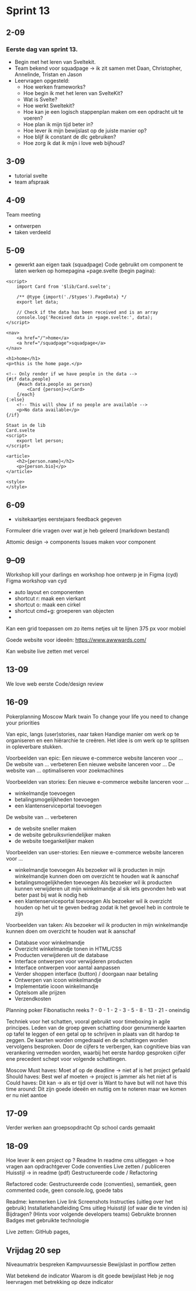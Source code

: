 # Sprint 13 
## 2-09 
### Eerste dag van sprint 13. 
- Begin met het leren van Sveltekit.
- Team bekend voor squadpage -> ik zit samen met Daan, Christopher, Annelinde, Tristan en Jason
- Leervragen opgesteld:
    - Hoe werken frameworks? 
    - Hoe begin ik met het leren van SvelteKit?
    - Wat is Svelte? 
    - Hoe werkt Sweltekit?
    - Hoe kan je een logisch stappenplan maken om een opdracht uit te voeren? 
    - Hoe plan ik mijn tijd beter in? 
    - Hoe lever ik mijn bewijslast op de juiste manier op? 
    - Hoe blijf ik constant de dlc gebruiken? 
    - Hoe zorg ik dat ik mijn i love web bijhoud?

## 3-09
- tutorial svelte 
- team afspraak 

## 4-09 
Team meeting 
- ontwerpen 
- taken verdeeld 

## 5-09
- gewerkt aan eigen taak (squadpage) 
Code gebruikt om component te laten werken op homepagina 
+page.svelte (begin pagina):

```
<script>
    import Card from '$lib/Card.svelte';

    /** @type {import('./$types').PageData} */
    export let data;

    // Check if the data has been received and is an array
    console.log('Received data in +page.svelte:', data);
</script>

<nav>
    <a href="/">home</a>
    <a href="/squadpage">squadpage</a>
</nav>

<h1>home</h1>
<p>this is the home page.</p>

<!-- Only render if we have people in the data -->
{#if data.people}
    {#each data.people as person}
        <Card {person}></Card>
    {/each}
{:else}
    <!-- This will show if no people are available -->
    <p>No data available</p>
{/if}

Staat in de lib 
Card.svelte 
<script>
    export let person;
</script>

<article>
    <h2>{person.name}</h2>
    <p>{person.bio}</p>
</article>

<style>
</style>
```


## 6-09
- visitekaartjes eerstejaars feedback gegeven 

Formuleer drie vragen over wat je heb geleerd (markdown bestand) 

Attomic design -> components 
Issues maken voor component 


## 9–09 
Workshop kill your darlings en workshop hoe ontwerp je in Figma (cyd) 
Figma workshop van cyd 
- auto layout en componenten 
- shortcut r: maak een vierkant 
- shortcut o: maak een cirkel 
- shortcut cmd+g: groeperen van objecten 
- 

Kan een grid toepassen om zo items netjes uit te lijnen 
375 px voor mobiel 

Goede website voor ideeën: https://www.awwwards.com/

Kan website live zetten met
vercel



## 13-09 
We love web eerste 
Code/design review 

## 16-09 
Pokerplanning 
Moscow 
Mark twain 
To change your life you need to change your priorities 

Van epic, langs (user)stories, naar taken 
Handige manier om werk op te organiseren en een hiërarchie te creëren. Het idee is om werk op te splitsen in opleverbare stukken. 

Voorbeelden van epic:
Een nieuwe e-commerce website lanceren voor …
De website van … verbeteren 
Een nieuwe website lanceren voor … 
De website van … optimaliseren voor zoekmachines 

Voorbeelden van stories:
Een nieuwe e-commerce website lanceren voor …
- winkelmandje toevoegen 
- betalingsmogelijkheden toevoegen 
- een klantenserviceportal toevoegen 

De website van … verbeteren 
- de website sneller maken 
- de website gebruiksvriendelijker maken 
- de website toegankelijker maken 

Voorbeelden van user-stories:
Een nieuwe e-commerce website lanceren voor …
- winkelmandje toevoegen 
Als bezoeker wil ik producten in mijn winkelmandje kunnen doen om overzicht te houden wat ik aanschaf 
- betalingsmogelijkheden toevoegen 
Als bezoeker wil ik producten kunnen verwijderen uit mijn winkelmandje al sik iets gevonden heb wat beter past bij wat ik nodig heb
- een klantenserviceportal toevoegen 
Als bezoeker wil ik overzicht houden op het uit te geven bedrag zodat ik het gevoel heb in controle te zijn 

Voorbeelden van taken:
Als bezoeker wil ik producten in mijn winkelmandje kunnen doen om overzicht te houden wat ik aanschaf 
- Database voor winkelmandje 
- Overzicht winkelmandje tonen in HTML/CSS
- Producten verwijderen uit de database 
- Interface ontwerpen voor verwijderen producten 
- Interface ontwerpen voor aantal aanpassen 
- Verder shoppen interface (button) / doorgaan naar betaling 
- Ontwerpen van icoon winkelmandje 
- Implementatie icoon winkelmandje 
- Optelsom alle prijzen 
- Verzendkosten 

Planning poker
Fibonatischn reeks 
? - 0 - 1 - 2 - 3 - 5 - 8 - 13 - 21 - oneindig 

Techniek voor het schatten, vooral gebruikt voor timeboxing in agile principes. 
Leden van de groep geven schatting door genummerde kaarten op tafel te leggen of een getal op te schrijven in plaats van dit hardop te zeggen. De kaarten worden omgedraaid en de schattingen worden vervolgens besproken. Door de cijfers te verbergen, kan cognitieve bias van verankering vermeden worden, waarbij het eerste hardop gesproken cijfer ene precedent schept voor volgende schattingen. 

Moscow 
Must haves: 
Moet af op de deadline -> niet af is het project gefaald 
Should haves: 
Best wel af moeten -> project is jammer als het niet af is 
Could haves: 
Dit kan -> als er tijd over is 
Want to have but will not have this time around: 
Dit zijn goede ideeën en nuttig om te noteren maar we komen er nu niet aantoe 



## 17-09 
Verder werken aan groepsopdracht 
Op school cards gemaakt 

## 18-09 
Hoe lever ik een project op ?
Readme 
In readme cms uitleggen -> hoe vragen aan opdrachtgever 
Code conventies 
Live zetten / publiceren 
Huisstijl -> in readme (pdf) 
Gestructureerde code / 
Refactoring 

Refactored code: 
Gestructureerde code (conventies), semantiek, geen commented code, geen console.log, goede tabs

Readme:
kenmerken
Live link 
Screenshots 
Instructies (uitleg over het gebruik) 
Installatiehandleiding 
Cms uitleg
Huisstijl (of waar die te vinden is) 
Bijdragen? (Hints voor volgende developers teams) 
Gebruikte bronnen 
Badges met gebruikte technologie 

Live zetten:
GitHub pages, 


## Vrijdag 20 sep 
Niveaumatrix bespreken 
Kampvuursessie 
Bewijslast in portflow zetten 

Wat betekend de indicator 
Waarom is dit goede bewijslast 
Heb je nog leervragen met betrekking op deze indicator 

